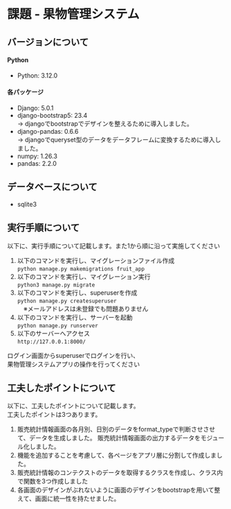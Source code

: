 # 課題 - 果物管理システム

## バージョンについて
#### Python  
- Python: 3.12.0
#### 各パッケージ  
- Django: 5.0.1
- django-bootstrap5: 23.4  
  → djangoでbootstrapでデザインを整えるために導入しました。
- django-pandas: 0.6.6  
  → djangoでqueryset型のデータをデータフレームに変換するために導入しました。  
- numpy: 1.26.3
- pandas: 2.2.0

## データベースについて
- sqlite3

## 実行手順について
以下に、実行手順について記載します。また1から順に沿って実施してください  

1. 以下のコマンドを実行し、マイグレーションファイル作成  
```python manage.py makemigrations fruit_app```
2. 以下のコマンドを実行し、マイグレーション実行  
```python3 manage.py migrate```
3. 以下のコマンドを実行し、superuserを作成  
```python manage.py createsuperuser```  
　※メールアドレスは未登録でも問題ありません
4. 以下のコマンドを実行し、サーバーを起動  
```python manage.py runserver```
5. 以下のサーバーへアクセス  
```http://127.0.0.1:8000/```

ログイン画面からsuperuserでログインを行い、  
果物管理システムアプリの操作を行ってください

## 工夫したポイントについて  
以下に、工夫したポイントについて記載します。  
工夫したポイントは3つあります。
1. 販売統計情報画面の各月別、日別のデータをformat_typeで判断させさせて、データを生成しました。
   販売統計情報画面の出力するデータをモジュール化しました。
2. 機能を追加することを考慮して、各ページをアプリ層に分割して作成しました。
3. 販売統計情報のコンテクストのデータを取得するクラスを作成し、クラス内で関数を3つ作成しました
4. 各画面のデザインがぶれないように画面のデザインをbootstrapを用いて整えて、画面に統一性を持たせました。
   

